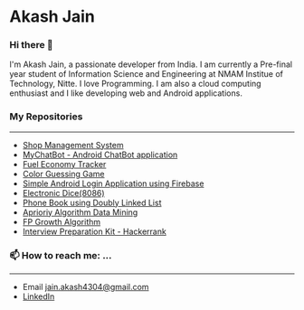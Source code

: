 # Akash Jain

### Hi there 👋
I'm Akash Jain, a passionate developer from India. I am currently a Pre-final year student of Information Science and Engineering at NMAM Institue of Technology, Nitte. I love Programming. I am also a cloud computing enthusiast and I like developing web and Android applications.

### My Repositories
****
- [Shop Management System](https://github.com/akashjain04/Shop-Management-System) 
- [MyChatBot - Android ChatBot application](https://github.com/akashjain04/MyChatBot)
- [Fuel Economy Tracker](https://github.com/akashjain04/Fuel_Economy_Tracker)
- [Color Guessing Game](https://github.com/akashjain04/ColorGuessingGame)
- [Simple Android Login Application using Firebase](https://github.com/akashjain04/LoginApplication_using_Firebase)
- [Electronic Dice(8086)](https://github.com/akashjain04/Electronic-Dice)
- [Phone Book using Doubly Linked List](https://github.com/akashjain04/Phone-Book-with-DLL)
- [Aprioriy Algorithm Data Mining](https://github.com/akashjain04/AprioriAlgorithm)
- [FP Growth Algorithm](https://github.com/akashjain04/FPGrowthAlgorithm)
- [Interview Preparation Kit - Hackerrank](https://github.com/akashjain04/Interview-Preparation-Kit)

### 📫 How to reach me: ...
****
- Email jain.akash4304@gmail.com
- [LinkedIn](https://www.linkedin.com/in/akash-jain-mangalore/)

<!--
**akashjain04/akashjain04** is a ✨ _special_ ✨ repository because its `README.md` (this file) appears on your GitHub profile.

Here are some ideas to get you started:

- 🔭 I’m currently working on ...
- 🌱 I’m currently learning ...
- 👯 I’m looking to collaborate on ...
- 🤔 I’m looking for help with ...
- 💬 Ask me about ...
- 📫 How to reach me: ...
- 😄 Pronouns: ...
- ⚡ Fun fact: ...
-->
